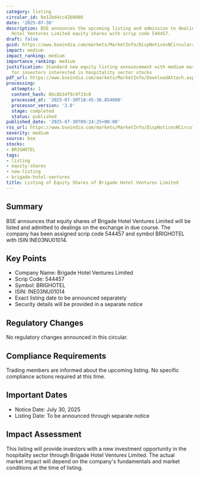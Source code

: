 ```yaml
---
category: listing
circular_id: 8e12bd4cc42b8008
date: '2025-07-30'
description: BSE announces the upcoming listing and admission to dealings of Brigade
  Hotel Ventures Limited equity shares with scrip code 544457.
draft: false
guid: https://www.bseindia.com/markets/MarketInfo/DispNoticesNCirculars.aspx?Noticeid={F0B5851A-E8B3-491C-BDFB-B8CC84A16DD2}&noticeno=20250730-5&dt=07/30/2025&icount=5&totcount=59&flag=0
impact: medium
impact_ranking: medium
importance_ranking: medium
justification: Standard new equity listing announcement with medium market impact
  for investors interested in hospitality sector stocks
pdf_url: https://www.bseindia.com/markets/MarketInfo/DownloadAttach.aspx?id=20250730-5&attachedId=
processing:
  attempts: 1
  content_hash: 0bc8b34f9c9f33c0
  processed_at: '2025-07-30T18:45:36.854600'
  processor_version: '2.0'
  stage: completed
  status: published
published_date: '2025-07-30T09:24:25+00:00'
rss_url: https://www.bseindia.com/markets/MarketInfo/DispNoticesNCirculars.aspx?Noticeid={F0B5851A-E8B3-491C-BDFB-B8CC84A16DD2}&noticeno=20250730-5&dt=07/30/2025&icount=5&totcount=59&flag=0
severity: medium
source: bse
stocks:
- BRIGHOTEL
tags:
- listing
- equity-shares
- new-listing
- brigade-hotel-ventures
title: Listing of Equity Shares of Brigade Hotel Ventures Limited
---
```


## Summary

BSE announces that equity shares of Brigade Hotel Ventures Limited will be listed and admitted to dealings on the exchange in due course. The company has been assigned scrip code 544457 and symbol BRIGHOTEL with ISIN INE03NU01014.

## Key Points

- Company Name: Brigade Hotel Ventures Limited
- Scrip Code: 544457
- Symbol: BRIGHOTEL
- ISIN: INE03NU01014
- Exact listing date to be announced separately
- Security details will be provided in a separate notice

## Regulatory Changes

No regulatory changes announced in this circular.

## Compliance Requirements

Trading members are informed about the upcoming listing. No specific compliance actions required at this time.

## Important Dates

- Notice Date: July 30, 2025
- Listing Date: To be announced through separate notice

## Impact Assessment

This listing will provide investors with a new investment opportunity in the hospitality sector through Brigade Hotel Ventures Limited. The actual market impact will depend on the company's fundamentals and market conditions at the time of listing.